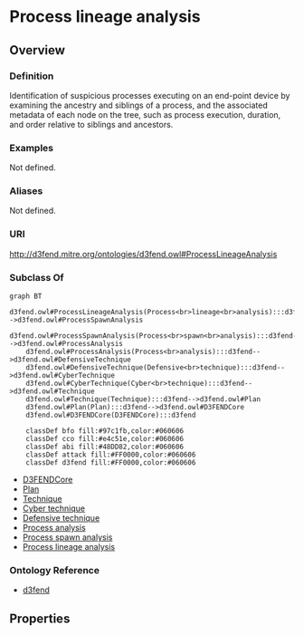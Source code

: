 # Process lineage analysis

## Overview

### Definition
Identification of suspicious processes executing on an end-point device by examining the ancestry and siblings of a process, and the associated metadata of each node on the tree, such as process execution, duration, and order relative to siblings and ancestors.

### Examples
Not defined.

### Aliases
Not defined.

### URI
http://d3fend.mitre.org/ontologies/d3fend.owl#ProcessLineageAnalysis

### Subclass Of
```mermaid
graph BT
    d3fend.owl#ProcessLineageAnalysis(Process<br>lineage<br>analysis):::d3fend-->d3fend.owl#ProcessSpawnAnalysis
    d3fend.owl#ProcessSpawnAnalysis(Process<br>spawn<br>analysis):::d3fend-->d3fend.owl#ProcessAnalysis
    d3fend.owl#ProcessAnalysis(Process<br>analysis):::d3fend-->d3fend.owl#DefensiveTechnique
    d3fend.owl#DefensiveTechnique(Defensive<br>technique):::d3fend-->d3fend.owl#CyberTechnique
    d3fend.owl#CyberTechnique(Cyber<br>technique):::d3fend-->d3fend.owl#Technique
    d3fend.owl#Technique(Technique):::d3fend-->d3fend.owl#Plan
    d3fend.owl#Plan(Plan):::d3fend-->d3fend.owl#D3FENDCore
    d3fend.owl#D3FENDCore(D3FENDCore):::d3fend
    
    classDef bfo fill:#97c1fb,color:#060606
    classDef cco fill:#e4c51e,color:#060606
    classDef abi fill:#48DD82,color:#060606
    classDef attack fill:#FF0000,color:#060606
    classDef d3fend fill:#FF0000,color:#060606
```

- [D3FENDCore](/docs/ontology/reference/model/D3FENDCore/D3FENDCore.md)
- [Plan](/docs/ontology/reference/model/D3FENDCore/Plan/Plan.md)
- [Technique](/docs/ontology/reference/model/D3FENDCore/Plan/Technique/Technique.md)
- [Cyber technique](/docs/ontology/reference/model/D3FENDCore/Plan/Technique/Cyber%20technique/Cyber%20technique.md)
- [Defensive technique](/docs/ontology/reference/model/D3FENDCore/Plan/Technique/Cyber%20technique/Defensive%20technique/Defensive%20technique.md)
- [Process analysis](/docs/ontology/reference/model/D3FENDCore/Plan/Technique/Cyber%20technique/Defensive%20technique/Process%20analysis/Process%20analysis.md)
- [Process spawn analysis](/docs/ontology/reference/model/D3FENDCore/Plan/Technique/Cyber%20technique/Defensive%20technique/Process%20analysis/Process%20spawn%20analysis/Process%20spawn%20analysis.md)
- [Process lineage analysis](/docs/ontology/reference/model/D3FENDCore/Plan/Technique/Cyber%20technique/Defensive%20technique/Process%20analysis/Process%20spawn%20analysis/Process%20lineage%20analysis/Process%20lineage%20analysis.md)


### Ontology Reference
- [d3fend](http://d3fend.mitre.org/ontologies/d3fend.owl#)

## Properties
